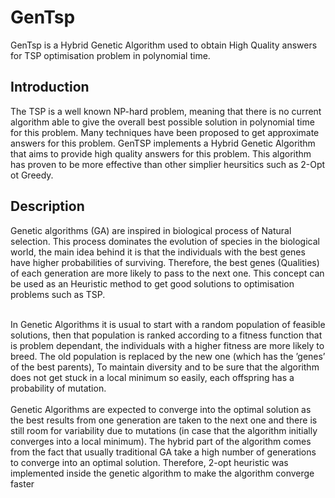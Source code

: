 # GenTsp
GenTsp is a Hybrid Genetic Algorithm used to obtain High Quality answers for TSP optimisation problem in  polynomial time.
## Introduction
The TSP is a well known NP-hard problem, meaning that there is no current algorithm able to give the overall best possible solution in polynomial time for this problem. Many techniques have been proposed to get approximate answers for this problem. GenTSP implements a Hybrid Genetic Algorithm that aims to provide high quality answers for this problem. This algorithm has proven to be more effective than other simplier heursitics such as 2-Opt ot Greedy.

## Description
Genetic algorithms (GA) are inspired in biological process of Natural selection. This process dominates the evolution of species in the biological world, the main idea behind it is that the individuals with the best genes have higher probabilities of surviving. Therefore, the best genes (Qualities) of each generation are more likely to pass to the next one. This concept can be used as an Heuristic method to get good solutions to optimisation problems such as TSP.
<br><br>

In Genetic Algorithms it is usual to start with a random population of feasible solutions, then that population is
ranked according to a fitness function that is problem dependant, the individuals with a higher fitness
are more likely to breed. The old population is replaced by the new one (which has the ’genes’ of the best parents),
To maintain diversity and to be sure that the algorithm does not get stuck in a local minimum so easily, each
offspring has a probability of mutation.
<br><br>
Genetic Algorithms are expected to converge into the optimal solution as the best results from one generation
are taken to the next one and there is still room for variability due to mutations (in case that the algorithm initially
converges into a local minimum). The hybrid part of the algorithm comes from the fact that usually traditional GA
take a high number of generations to converge into an optimal solution. Therefore, 2-opt heuristic was implemented
inside the genetic algorithm to make the algorithm converge faster
